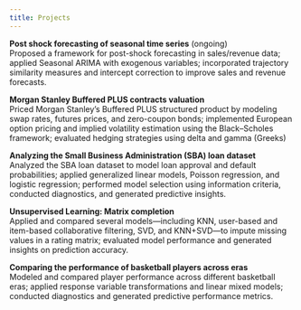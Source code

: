 ```yaml
---
title: Projects
---
```


**Post shock forecasting of seasonal time series** (ongoing)<br>
Proposed a framework for post-shock forecasting in sales/revenue data; applied Seasonal ARIMA with exogenous variables; incorporated trajectory similarity measures and intercept correction to improve sales and revenue forecasts.

**Morgan Stanley Buffered PLUS contracts valuation**<br>
Priced Morgan Stanley’s Buffered PLUS structured product by modeling swap rates, futures prices, and zero-coupon bonds; implemented European option pricing and implied volatility estimation using the Black–Scholes framework; evaluated hedging strategies using delta and gamma (Greeks)

**Analyzing the Small Business Administration (SBA) loan dataset**<br>
Analyzed the SBA loan dataset to model loan approval and default probabilities; applied generalized linear models, Poisson regression, and logistic regression; performed model selection using information criteria, conducted diagnostics, and generated predictive insights.

**Unsupervised Learning: Matrix completion**<br>
Applied and compared several models—including KNN, user-based and item-based collaborative filtering, SVD, and KNN+SVD—to impute missing values in a rating matrix; evaluated model performance and generated insights on prediction accuracy.

**Comparing the performance of basketball players across eras**<br>
Modeled and compared player performance across different basketball eras; applied response variable transformations and linear mixed models; conducted diagnostics and generated predictive performance metrics.

